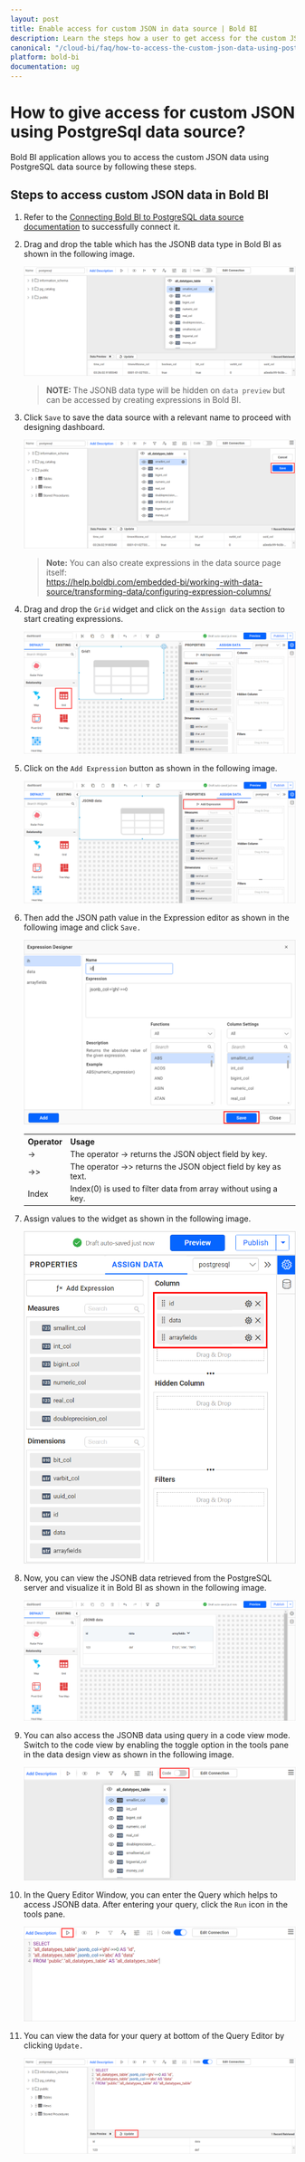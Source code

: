 ```yaml
---
layout: post
title: Enable access for custom JSON in data source | Bold BI
description: Learn the steps how a user to get access for the custom JSON data with the PostgreSql data source while preparing the dashboard using Bold BI.
canonical: "/cloud-bi/faq/how-to-access-the-custom-json-data-using-postgresql-data-source/"
platform: bold-bi
documentation: ug
---
```


# How to give access for custom JSON using PostgreSql data source?

Bold BI application allows you to access the custom JSON data using PostgreSQL data source by following these steps.

## Steps to access custom JSON data in Bold BI

1.	Refer to the [Connecting Bold BI to PostgreSQL data source documentation](https://help.boldbi.com/embedded-bi/working-with-data-source/data-connectors/postgresql/#connecting-bold-bi-to-postgresql-data-source) to successfully connect it.

2.	Drag and drop the table which has the JSONB data type in Bold BI as shown in the following image.

    ![Drag table](/static/assets/embedded/faq/images/drag-table.png)
	
    >**NOTE:** The JSONB data type will be hidden on `data preview` but can be accessed by creating expressions in Bold BI.

3.	Click `Save` to save the data source with a relevant name to proceed with designing dashboard.
    
	![Save option](/static/assets/embedded/faq/images/save-option.png)
	 
    >**Note:** You can also create expressions in the data source page itself: <br />
    https://help.boldbi.com/embedded-bi/working-with-data-source/transforming-data/configuring-expression-columns/

4.	Drag and drop the `Grid` widget and click on the `Assign data` section to start creating expressions.

    ![Grid widget](/static/assets/embedded/faq/images/grid-widget.png)
	
5.	Click on the `Add Expression` button as shown in the following image.
 
    ![Expression button](/static/assets/embedded/faq/images/expressions-button.png)
	
6. Then add the JSON path value in the Expression editor as shown in the following image and click `Save.`

	![Adding expressions](/static/assets/embedded/faq/images/add-expressions.png#max-width=65%)

    <table>
    <tr>
    <th>
    <b>Operator</b>
    </th>
    <th>
    <b>Usage</b>
    </th>
    </tr>
    <tr>
    <td>
    -&gt;
    </td>
    <td>
    The operator -&gt; returns the JSON object field by key.
    </td>
    </tr>
    <tr>
    <td>
    -&gt;&gt;
    </td>
    <td>
    The operator -&gt;&gt; returns the JSON object field by key as text.
    </td>
    </tr>
    <tr>
    <td>
    Index
    </td>
    <td>
    Index(0) is used to filter data from array without using a key.
    </td>
    </tr>
    </table>
	
7.	Assign values to the widget as shown in the following image.

    ![Assign values to widget](/static/assets/embedded/faq/images/assign-values.png#max-width=45%)
	
8.	Now, you can view the JSONB data retrieved from the PostgreSQL server and visualize it in Bold BI as shown in the following image.

    ![View JSONB data in widget](/static/assets/embedded/faq/images/grid-jsonb-data.png)
	
9.  You can also access the JSONB data using query in a code view mode. Switch to the code view by enabling the toggle option in the tools pane in the data design view as shown in the following image.

    ![Code view toggle](/static/assets/embedded/faq/images/code-view-mode.png)

10. In the Query Editor Window, you can enter the Query which helps to access JSONB data. After entering your query, click the `Run` icon in the tools pane.

    ![Altered query](/static/assets/embedded/faq/images/altered-query.png)

11. You can view the data for your query at bottom of the Query Editor by clicking `Update.`

    ![Preview data](/static/assets/embedded/faq/images/jsonb-data.png)
